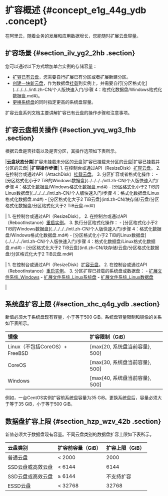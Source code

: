 # 扩容概述 {#concept_e1g_44g_ydb .concept}

在阿里云，随着业务的发展和应用数据增长，您能随时扩展云盘容量。

## 扩容场景 {#section_ilv_yg2_2hb .section}

您可以通过以下方式增加单台实例的存储容量：

-   [扩容已有云盘](intl.zh-CN/块存储/云盘/扩容云盘/离线扩容云盘.md#)，您需要自行扩展已有分区或者扩展新建分区。
-   [创建一块新云盘](intl.zh-CN/块存储/云盘/创建云盘/创建按量付费云盘.md#)，作为数据盘[挂载](intl.zh-CN/块存储/云盘/挂载云盘.md#)到实例上，并需要自行[分区格式化](../../../../intl.zh-CN/个人版快速入门/步骤 4：格式化数据盘/Windows格式化数据盘.md#)。
-   [更换系统盘](intl.zh-CN/块存储/云盘/更换系统盘/更换系统盘（公共镜像）.md#)的同时指定更高的系统盘容量。

扩容云盘系列文档主要讲解扩容已有云盘的操作步骤和注意事项。

## 扩容云盘相关操作 {#section_yvq_wg3_fhb .section}

根据云盘是否挂载以及是否分区，其操作选项如下表所示。

|**云盘状态分类**|扩容未挂载未分区的云盘|扩容已挂载未分区的云盘|扩容已挂载并分区的云盘|
|**扩容操作步骤**| 1.  在控制台或通过API（ResizeDisk）[扩容云盘](intl.zh-CN/块存储/云盘/扩容云盘/离线扩容云盘.md#)。
2.  在控制台或通过API（AttachDisk）[挂载云盘](intl.zh-CN/块存储/云盘/挂载云盘.md#)。
3.  分区扩容或者格式化操作：
    -   [分区格式化小于2 TiB的Windows数据盘](../../../../intl.zh-CN/个人版快速入门/步骤 4：格式化数据盘/Windows格式化数据盘.md#)
    -   [分区格式化小于2 TiB的Linux数据盘](../../../../intl.zh-CN/个人版快速入门/步骤 4：格式化数据盘/Linux格式化数据盘.md#)
    -   [分区格式化大于2 TiB云盘](intl.zh-CN/块存储/云盘/分区格式化数据盘/分区格式化大于2 TiB云盘.md#)

 | 1.  在控制台或通过API（ResizeDisk）。
2.  在控制台或通过API（RebootInstance）[重启实例](../../../../intl.zh-CN/实例/管理实例/重启实例.md#)。
3.  执行分区格式化操作：
    -   [分区格式化小于2 TiB的Windows数据盘](../../../../intl.zh-CN/个人版快速入门/步骤 4：格式化数据盘/Windows格式化数据盘.md#)
    -   [分区格式化小于2 TiB的Linux数据盘](../../../../intl.zh-CN/个人版快速入门/步骤 4：格式化数据盘/Linux格式化数据盘.md#)
    -   [分区格式化大于2 TiB云盘](intl.zh-CN/块存储/云盘/分区格式化数据盘/分区格式化大于2 TiB云盘.md#)

 | 1.  在控制台或通过API（ResizeDisk）[扩容云盘](intl.zh-CN/块存储/云盘/扩容云盘/离线扩容云盘.md#)。
2.  在控制台或通过API（RebootInstance）[重启实例](../../../../intl.zh-CN/实例/管理实例/重启实例.md#)。
3.  分区扩容已挂载的系统盘或数据盘：
    -   [扩展文件系统\_Windows](intl.zh-CN/块存储/云盘/扩容云盘/扩展分区和文件系统_Windows.md#)
    -   [扩展文件系统\_Linux系统盘](intl.zh-CN/块存储/云盘/扩容云盘/扩展分区与文件系统_Linux系统盘.md#)
    -   [扩展文件系统\_Linux数据盘](intl.zh-CN/块存储/云盘/扩容云盘/扩展分区与文件系统_Linux数据盘.md#)

 |

## 系统盘扩容上限 {#section_xhc_q4g_ydb .section}

新值必须大于系统盘现有容量，小于等于500 GiB。系统盘容量限制和镜像的关系如下表所示。

|镜像|扩容限制（GiB）|
|:-|:--------|
|Linux（不包括CoreOS）+ FreeBSD|\[max\{20, 系统盘当前容量\}, 500\]|
|CoreOS|\[max\{30, 系统盘当前容量\}, 500\]|
|Windows|\[max\{40, 系统盘当前容量\}, 500\]|

例如，一台CentOS实例扩容前系统盘容量为35 GiB。更换系统盘后，容量必须大于等于35 GiB，小于等于500 GiB。

## 数据盘扩容上限 {#section_hzp_wzv_42b .section}

新值必须大于数据盘现有容量。不同云盘类别的数据盘扩容上限如下表所示。

|云盘类别|扩容前容量（GiB）|扩容上限（GiB）|
|:---|:---------|:--------|
|普通云盘|< 2000|2000|
|SSD云盘或高效云盘|< 6144|6144|
|SSD云盘或高效云盘|≥ 6144|不支持扩容|
|ESSD云盘|< 32768|32768|

